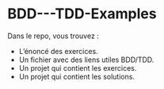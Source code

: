 # BDD---TDD-Examples
Dans le repo, vous trouvez :
-	L’énoncé des exercices.
-	Un fichier avec des liens utiles BDD/TDD.
-	Un projet qui contient les exercices.
-	Un projet qui contient les solutions.
